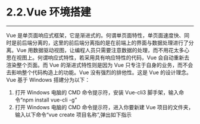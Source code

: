 # 2.2.Vue 环境搭建

---

Vue 是单页面响应式框架，它是渐进式的。何谓单页面特性，单页面速度快、同时是前后端分离的，这里的前后端分离指的是在前端上的界面与数据处理进行了分离。Vue 用数据驱动视图，让编程人员只需要注意数据的处理，而不用花太多心思在视图上。何谓响应式特性，若采用具有响应特性的代码，Vue 会自动重新去渲染整个页面。而 Vue 的渐进式特性则是因为 Vue 只专注于自身的业务，而不会去影响整个代码构造上的功能。Vue 没有强烈的排他性。这是 Vue 的设计理念。
Vue 基于 Windows 搭建分为以下：

1. 打开 Windows 电脑的 CMD 命令提示符，安装 Vue-cli3 脚手架，输入命令“npm install vue-cli -g”
2. 打开 Windows 电脑的 CMD 命令提示符，进入你要新建 Vue 项目的文件夹，输入以下命令“vue create 项目名称”,弹出如下指示
